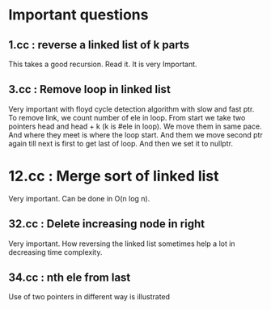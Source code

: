 # Important questions

## 1.cc : reverse a linked list of k parts

This takes a good recursion. Read it. It is very Important.

## 3.cc : Remove loop in linked list

Very important with floyd cycle detection algorithm with slow and fast ptr.
To remove link, we count number of ele in loop. From start we take two pointers
head and head + k (k is #ele in loop). We move them in same pace. And where
they meet is where the loop start. And them we move second ptr again till
next is first to get last of loop. And then we set it to nullptr.

# 12.cc : Merge sort of linked list

Very important. Can be done in O(n log n).

## 32.cc : Delete increasing node in right

Very important. How reversing the linked list sometimes help a lot in
decreasing time complexity.

## 34.cc : nth ele from last

Use of two pointers in different way is illustrated
